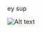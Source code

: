 ey sup

<img src="https://www.bhmpics.com/downloads/weird-animals-Wallpapers/18.funny-raccoon-in-green-sunglasses-showing-a-rock-gesture-isolated-on-white-background.jpg" alt="Alt text" title="Optional title">
